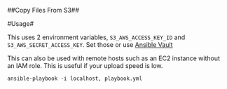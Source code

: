 ##Copy Files From S3##

#Usage#

This uses 2 environment variables, `S3_AWS_ACCESS_KEY_ID` and `S3_AWS_SECRET_ACCESS_KEY`.  Set those or use [Ansible Vault](http://docs.ansible.com/ansible/playbooks_vault.html)

This can also be used with remote hosts such as an EC2 instance without an IAM role.  This is useful if your upload speed is low.

`ansible-playbook -i localhost, playbook.yml`
